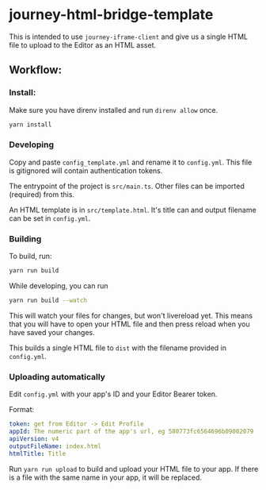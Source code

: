 # journey-html-bridge-template

This is intended to use `journey-iframe-client` and give us a single HTML file to upload to the Editor as an HTML asset.

## Workflow:

### Install:
Make sure you have direnv installed and run `direnv allow` once.
```sh
yarn install
```

### Developing

Copy and paste `config_template.yml` and rename it to `config.yml`. This file is gitignored will contain authentication tokens.

The entrypoint of the project is `src/main.ts`. Other files can be imported (required) from this.

An HTML template is in `src/template.html`. It's title can and output filename can be set in `config.yml`.

### Building
To build, run:
```sh
yarn run build
```

While developing, you can run
```sh
yarn run build --watch
```
This will watch your files for changes, but won't livereload yet. This means that you will have to open your HTML file and then press reload when you have saved your changes.

This builds a single HTML file to `dist` with the filename provided in `config.yml`.

### Uploading automatically
Edit `config.yml` with your app's ID and your Editor Bearer token.

Format:
```yml
token: get from Editor -> Edit Profile
appId: The numeric part of the app's url, eg 580773fc6564696b09002079
apiVersion: v4
outputFileName: index.html
htmlTitle: Title
```

Run `yarn run upload` to build and upload your HTML file to your app. If there is a file with the same name in your app, it will be replaced.